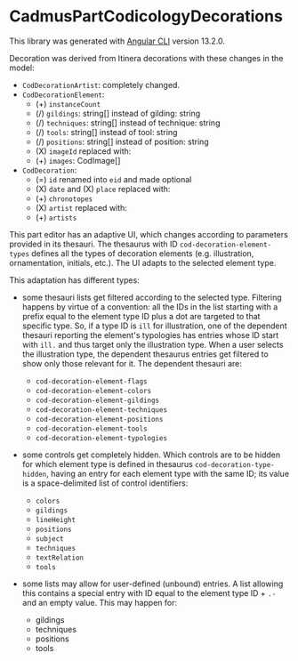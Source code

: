 # CadmusPartCodicologyDecorations

This library was generated with [Angular CLI](https://github.com/angular/angular-cli) version 13.2.0.

Decoration was derived from Itinera decorations with these changes in the model:

- `CodDecorationArtist`: completely changed.
- `CodDecorationElement`:
  - (+) `instanceCount`
  - (/) `gildings`: string[] instead of gilding: string
  - (/) `techniques`: string[] instead of technique: string
  - (/) `tools`: string[] instead of tool: string
  - (/) `positions`: string[] instead of position: string
  - (X) `imageId` replaced with:
  - (+) `images`: CodImage[]
- `CodDecoration`:
  - (=) `id` renamed into `eid` and made optional
  - (X) `date` and (X) `place` replaced with:
  - (+) `chronotopes`
  - (X) `artist` replaced with:
  - (+) `artists`

This part editor has an adaptive UI, which changes according to parameters provided in its thesauri. The thesaurus with ID `cod-decoration-element-types` defines all the types of decoration elements (e.g. illustration, ornamentation, initials, etc.). The UI adapts to the selected element type.

This adaptation has different types:

- some thesauri lists get filtered according to the selected type. Filtering happens by virtue of a convention: all the IDs in the list starting with a prefix equal to the element type ID plus a dot are targeted to that specific type. So, if a type ID is `ill` for illustration, one of the dependent thesauri reporting the element's typologies has entries whose ID start with `ill.` and thus target only the illustration type. When a user selects the illustration type, the dependent thesaurus entries get filtered to show only those relevant for it. The dependent thesauri are:
  - `cod-decoration-element-flags`
  - `cod-decoration-element-colors`
  - `cod-decoration-element-gildings`
  - `cod-decoration-element-techniques`
  - `cod-decoration-element-positions`
  - `cod-decoration-element-tools`
  - `cod-decoration-element-typologies`

- some controls get completely hidden. Which controls are to be hidden for which element type is defined in thesaurus `cod-decoration-type-hidden`, having an entry for each element type with the same ID; its value is a space-delimited list of control identifiers:
  - `colors`
  - `gildings`
  - `lineHeight`
  - `positions`
  - `subject`
  - `techniques`
  - `textRelation`
  - `tools`

- some lists may allow for user-defined (unbound) entries. A list allowing this contains a special entry with ID equal to the element type ID + `.-` and an empty value. This may happen for:
  - gildings
  - techniques
  - positions
  - tools
